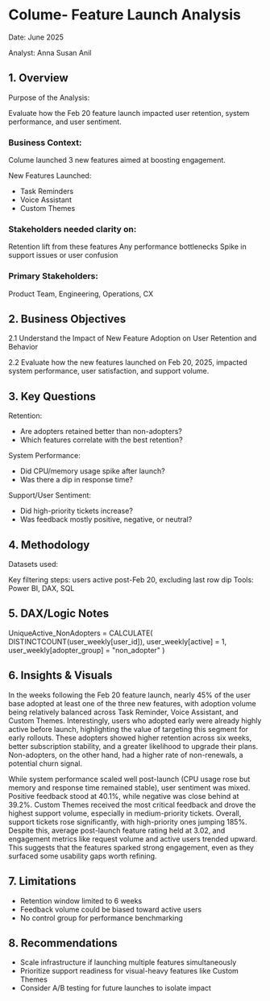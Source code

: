 # Colume- Feature Launch Analysis

Date: June 2025

Analyst: Anna Susan Anil

## 1. Overview
Purpose of the Analysis:

Evaluate how the Feb 20 feature launch impacted user retention, system performance, and user sentiment.

### Business Context:
Colume launched 3 new features aimed at boosting engagement. 

New Features Launched:
* Task Reminders
* Voice Assistant
* Custom Themes

### Stakeholders needed clarity on:
Retention lift from these features
Any performance bottlenecks
Spike in support issues or user confusion

### Primary Stakeholders:
Product Team, Engineering, Operations, CX

## 2. Business Objectives
2.1 Understand the Impact of New Feature Adoption on User Retention and Behavior

2.2 Evaluate how the new features launched on Feb 20, 2025, impacted system performance, user satisfaction, and support volume.

## 3. Key Questions
Retention:
* Are adopters retained better than non-adopters?
* Which features correlate with the best retention?
  
System Performance:
* Did CPU/memory usage spike after launch?
* Was there a dip in response time?
  
Support/User Sentiment:
* Did high-priority tickets increase?
* Was feedback mostly positive, negative, or neutral?

## 4. Methodology
Datasets used:

Key filtering steps:
 users active post-Feb 20, excluding last row dip
Tools: Power BI, DAX, SQL

## 5. DAX/Logic Notes

UniqueActive_NonAdopters = CALCULATE(
    DISTINCTCOUNT(user_weekly[user_id]),
    user_weekly[active] = 1,
    user_weekly[adopter_group] = "non_adopter"
)



## 6. Insights & Visuals
In the weeks following the Feb 20 feature launch, nearly 45% of the user base adopted at least one of the three new features, with adoption volume being relatively balanced across Task Reminder, Voice Assistant, and Custom Themes. Interestingly, users who adopted early were already highly active before launch, highlighting the value of targeting this segment for early rollouts. These adopters showed higher retention across six weeks, better subscription stability, and a greater likelihood to upgrade their plans. Non-adopters, on the other hand, had a higher rate of non-renewals, a potential churn signal.

While system performance scaled well post-launch (CPU usage rose but memory and response time remained stable), user sentiment was mixed. Positive feedback stood at 40.1%, while negative was close behind at 39.2%. Custom Themes received the most critical feedback and drove the highest support volume, especially in medium-priority tickets. Overall, support tickets rose significantly, with high-priority ones jumping 185%. Despite this, average post-launch feature rating held at 3.02, and engagement metrics like request volume and active users trended upward. This suggests that the features sparked strong engagement, even as they surfaced some usability gaps worth refining.

## 7. Limitations
* Retention window limited to 6 weeks
* Feedback volume could be biased toward active users
* No control group for performance benchmarking

## 8. Recommendations
* Scale infrastructure if launching multiple features simultaneously
* Prioritize support readiness for visual-heavy features like Custom Themes
* Consider A/B testing for future launches to isolate impact
